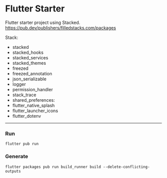 # **Flutter Starter**
Flutter starter project using Stacked. 
https://pub.dev/publishers/filledstacks.com/packages

Stack:
- stacked
- stacked_hooks
- stacked_services
- stacked_themes
- freezed
- freezed_annotation
- json_serializable
- logger
- permission_handler
- stack_trace
- shared_preferences:
- flutter_native_splash
- flutter_launcher_icons
- flutter_dotenv

------------



### Run

`flutter pub run`



### Generate
`flutter packages pub run build_runner build --delete-conflicting-outputs`
